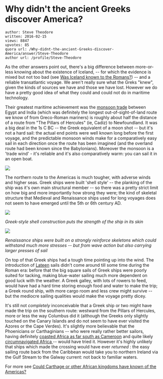 # Why didn't the ancient Greeks discover America?

	author: Steve Theodore
	written: 2016-02-15
	views: 8847
	upvotes: 85
	quora url: /Why-didnt-the-ancient-Greeks-discover-America/answer/Steve-Theodore
	author url: /profile/Steve-Theodore


As the other answers point out, there's a big difference between more-or-less knowing about the existence of Iceland, -- for which the evidence is mixed but not too bad (see [Was Iceland known to the Romans?](https://www.quora.com/Was-Iceland-known-to-the-Romans)) -- and a reliable transatlantic voyage. We aren't really sure what the Greks "knew", given the kinds of sources we have and those we have lost. However we do have a pretty good idea of what they could and could not do in maritime technology. 

 Their greatest maritime achievement was the [monsoon trade](https://www.quora.com/I-have-heard-that-ancient-Greece-and-Rome-were-having-trades-with-south-Indian-kingdoms-But-in-history-why-werent-these-given-much-importance-and-not-talked-about) between Egypt and India (which was definitely the longest out-of-sight-of-land route we know of from Greco-Roman mariners) is roughly about half the distance of a route from "The Pillars of Hercules" (ie, Cadiz) to Newfoundland. It was a big deal in the 1s C BC -- the Greek equivalent of a moon shot -- but it's not a hard sail: the actual end points were well known long before the first voyage, and the predictable monsoon winds make for a comparatively easy sail in each direction once the route has been imagined (and the overland route had been known since the Babylonians). Moreover the monsoon is a 'trade wind' - it's reliable and it's also comparatively warm: you can sail it in an open boat.

![](https://qph.fs.quoracdn.net/main-qimg-30c82a7fdef56b38316aa5dfe96adfa4)



The northern route to the Americas is much tougher, with adverse winds and higher seas. Greek ships were built 'shell style' -- the planking of the ship was it's own main structural member -- so there was a pretty strict limit on how big and more importantly how strong they were; the kind of skeletal structure that Medieval and Renaissance ships used for long voyages does not seem to have emerged until the 5th or 6th century AD. 


![](https://qph.fs.quoracdn.net/main-qimg-4d9479cde9e5b13fea84632dda9e6569-c)

_Greek-style shell construction puts the strength of the ship in its skin_ 

![](https://qph.fs.quoracdn.net/main-qimg-cdec7ee572dc2c0a97d45416c7ac6791-c)

_Renaissance ships were built on a strongly reinforce skeletons which could withstand much more stresses -- but from wave action but also carrying larger presses of sail_  

On top of that Greek ships had a tough time pointing up into the wind. The introduction of [Lateen](https://en.wikipedia.org/wiki/Lateen) sails didn't come around till some time during the Roman era: before that the big square sails of Greek ships were poorly suited for tacking, making blue-water sailing much more dependent on good luck with the weather. A Greek galley, with lots of rowers to feed, would have had a hard time storing enough food and water to make the trip; a Greek round ship, with more cargo room and less crew might survive -- but the mediocre sailing qualities would make the voyage pretty dicey.

It's still not _completely_ inconceivable that a Greek ship or two might have made the trip on the southern route: westward from the Pillars of Hercules, more or less the way Columbus did it (although the Greeks only slightly touched on the Canary Islands and do not seem to have ever visited the Azores or the Cape Verdes). It's slightly more believable that the Phoenicians or Carthaginians -- who were really rather better sailors, having definitely [coasted Africa as far south as Cameroon](https://en.wikipedia.org/wiki/Hanno_the_Navigator) and quite likely [circumnavigated Africa ](http://www.livius.org/sources/content/herodotus/herodotus-on-the-first-circumnavigation-of-africa/)-- would have tried it. However it's highly unlikely that ships which made the crossing would have ever _returned_ : the easy sailing route back from the Caribbean would take you to northern Ireland via the Gulf Stream to the Galway current: not back to familiar waters.

For more see [Could Carthage or other African kingdoms have known of the Americas?](https://www.quora.com/Could-Carthage-or-other-African-kingdoms-have-known-of-the-Americas) 

